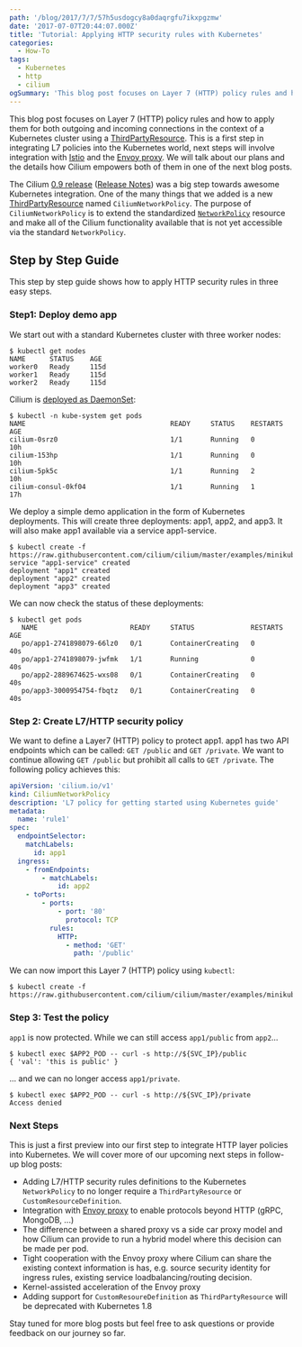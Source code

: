 ```yaml
---
path: '/blog/2017/7/7/57h5usdogcy8a0daqrgfu7ikxpgzmw'
date: '2017-07-07T20:44:07.000Z'
title: 'Tutorial: Applying HTTP security rules with Kubernetes'
categories:
  - How-To
tags:
  - Kubernetes
  - http
  - cilium
ogSummary: 'This blog post focuses on Layer 7 (HTTP) policy rules and how to apply them for both outgoing and incoming connections in the context of a Kubernetes cluster using a ThirdPartyResource. This is a first step in integrating L7 policies into the Kubernetes world, next steps will involve integration with Istio and the Envoy proxy. We will talk about our plans and the details how Cilium empowers both of them in one of the next blog posts.'
---
```


This blog post focuses on Layer 7 (HTTP) policy rules and how to apply them for both outgoing and incoming connections in the context of a Kubernetes cluster using a [ThirdPartyResource](https://kubernetes.io/docs/tasks/access-kubernetes-api/extend-api-third-party-resource/). This is a first step in integrating L7 policies into the Kubernetes world, next steps will involve integration with [Istio](https://istio.io/) and the [Envoy proxy](https://github.com/lyft/envoy). We will talk about our plans and the details how Cilium empowers both of them in one of the next blog posts.

The Cilium [0.9 release](https://www.cilium.io/blog/2017/5/31/cilium-v09-released-hello-kubernetes) ([Release Notes](https://github.com/cilium/cilium/releases/tag/v0.9.0)) was a big step towards awesome Kubernetes integration. One of the many things that we added is a new [ThirdPartyResource](https://kubernetes.io/docs/tasks/access-kubernetes-api/extend-api-third-party-resource/) named `CiliumNetworkPolicy`. The purpose of `CiliumNetworkPolicy` is to extend the standardized [`NetworkPolicy`](https://kubernetes.io/docs/concepts/services-networking/network-policies/) resource and make all of the Cilium functionality available that is not yet accessible via the standard `NetworkPolicy`.

## Step by Step Guide

This step by step guide shows how to apply HTTP security rules in three easy steps.

### Step1: Deploy demo app

We start out with a standard Kubernetes cluster with three worker nodes:

    $ kubectl get nodes
    NAME      STATUS    AGE
    worker0   Ready     115d
    worker1   Ready     115d
    worker2   Ready     115d

Cilium is [deployed as DaemonSet](http://docs.cilium.io/en/stable/gettingstarted/#getting-started-using-kubernetes):

    $ kubectl -n kube-system get pods
    NAME                                    READY     STATUS    RESTARTS   AGE
    cilium-0srz0                            1/1       Running   0          10h
    cilium-153hp                            1/1       Running   0          10h
    cilium-5pk5c                            1/1       Running   2          10h
    cilium-consul-0kf04                     1/1       Running   1          17h

We deploy a simple demo application in the form of Kubernetes deployments. This will create three deployments: app1, app2, and app3\. It will also make app1 available via a service app1-service.

    $ kubectl create -f https://raw.githubusercontent.com/cilium/cilium/master/examples/minikube/demo.yaml
    service "app1-service" created
    deployment "app1" created
    deployment "app2" created
    deployment "app3" created

We can now check the status of these deployments:

    $ kubectl get pods
       NAME                       READY     STATUS              RESTARTS   AGE
       po/app1-2741898079-66lz0   0/1       ContainerCreating   0          40s
       po/app1-2741898079-jwfmk   1/1       Running             0          40s
       po/app2-2889674625-wxs08   0/1       ContainerCreating   0          40s
       po/app3-3000954754-fbqtz   0/1       ContainerCreating   0          40s

### Step 2: Create L7/HTTP security policy

We want to define a Layer7 (HTTP) policy to protect app1\. app1 has two API endpoints which can be called: `GET /public` and `GET /private`. We want to continue allowing `GET /public` but prohibit all calls to `GET /private`. The following policy achieves this:

```yaml
apiVersion: 'cilium.io/v1'
kind: CiliumNetworkPolicy
description: 'L7 policy for getting started using Kubernetes guide'
metadata:
  name: 'rule1'
spec:
  endpointSelector:
    matchLabels:
      id: app1
  ingress:
    - fromEndpoints:
        - matchLabels:
            id: app2
    - toPorts:
        - ports:
            - port: '80'
              protocol: TCP
          rules:
            HTTP:
              - method: 'GET'
                path: '/public'
```

We can now import this Layer 7 (HTTP) policy using `kubectl`:

    $ kubectl create -f https://raw.githubusercontent.com/cilium/cilium/master/examples/minikube/l3_l4_l7_policy.yaml

### Step 3: Test the policy

`app1` is now protected. While we can still access `app1/public` from `app2`...

    $ kubectl exec $APP2_POD -- curl -s http://${SVC_IP}/public
    { 'val': 'this is public' }

... and we can no longer access `app1/private`.

    $ kubectl exec $APP2_POD -- curl -s http://${SVC_IP}/private
    Access denied

### Next Steps

This is just a first preview into our first step to integrate HTTP layer policies into Kubernetes. We will cover more of our upcoming next steps in follow-up blog posts:

- Adding L7/HTTP security rules definitions to the Kubernetes `NetworkPolicy` to no longer require a `ThirdPartyResource` or `CustomResourceDefinition`.
- Integration with [Envoy proxy](https://github.com/lyft/envoy) to enable protocols beyond HTTP (gRPC, MongoDB, ...)
- The difference between a shared proxy vs a side car proxy model and how Cilium can provide to run a hybrid model where this decision can be made per pod.
- Tight cooperation with the Envoy proxy where Cilium can share the existing context information is has, e.g. source security identity for ingress rules, existing service loadbalancing/routing decision.
- Kernel-assisted acceleration of the Envoy proxy
- Adding support for `CustomResoureDefinition` as `ThirdPartyResource` will be deprecated with Kubernetes 1.8

Stay tuned for more blog posts but feel free to ask questions or provide feedback on our journey so far.
